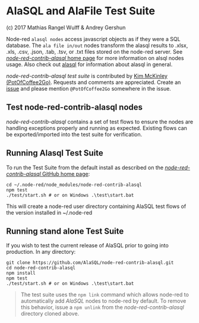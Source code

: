 # AlaSQL and AlaFile Test Suite

(c) 2017 Mathias Rangel Wulff & Andrey Gershun

Node-red `alasql nodes` access javascript objects as if they were a SQL database.
The `ala file in/out` nodes transform the alasql results to .xlsx, .xls, .csv,
.json, .tab, .tsv, or .txt files stored on the node-red server. See
[*node-red-contrib-alasql* home page](https://github.com/AlaSQL/node-red-contrib-alasql)
for more information on alsql nodes usage. Also check out 
[alasql](https://github.com/agershun/alasql) for information about alasql
in general.

*node-red-contrib-alasql test suite* is contributed by
[Kim McKinley (PotOfCoffee2Go)](http://github.com/potofcoffee2go). Requests and
comments are appreciated. Create an 
[issue](https://github.com/AlaSQL/node-red-contrib-alasql/issues) and please
mention `@PotOfCoffee2Go` somewhere in the issue.

## Test node-red-contrib-alasql nodes

*node-red-contrib-alasql* contains a set of test flows to ensure the nodes are
handling exceptions properly and running as expected. Existing flows can be 
exported/imported into the test suite for verification.

## Running Alasql Test Suite
To run the Test Suite from the default install as described on the 
[*node-red-contrib-alasql* GitHub home page](https://github.com/AlaSQL/node-red-contrib-alasql):

```
cd ~/.node-red/node_modules/node-red-contrib-alasql
npm test
./test/start.sh # or on Windows .\test\start.bat

```
This will create a node-red user directory containing AlaSQL test flows of
the version installed in ~/.node-red

## Running stand alone Test Suite
If you wish to test the current release of AlaSQL prior to going into production.
In any directory:
```
git clone https://github.com/AlaSQL/node-red-contrib-alasql.git
cd node-red-contrib-alasql
npm install
npm test
./test/start.sh # or on Windows .\test\start.bat

```

> The test suite uses the `npm link` command which allows node-red to
automatically add *AlaSQL* nodes to node-red by default. To remove this behavior,
issue a `npm unlink` from the *node-red-contrib-alasql* directory cloned above.

